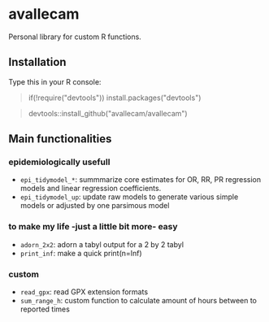 # avallecam

Personal library for custom R functions.

## Installation

Type this in your R console: 

> if(!require("devtools")) install.packages("devtools")

> devtools::install_github("avallecam/avallecam")


## Main functionalities

### epidemiologically usefull

- `epi_tidymodel_*`: summmarize core estimates for OR, RR, PR regression models and linear regression coefficients.
- `epi_tidymodel_up`: update raw models to generate various simple models or adjusted by one parsimous model

### to make my life -just a little bit more- easy

- `adorn_2x2`: adorn a tabyl output for a 2 by 2 tabyl
- `print_inf`: make a quick print(n=Inf)

### custom

- `read_gpx`: read GPX extension formats
- `sum_range_h`: custom function to calculate amount of hours between to reported times
